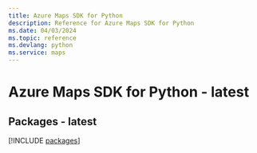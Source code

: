 ```yaml
---
title: Azure Maps SDK for Python
description: Reference for Azure Maps SDK for Python
ms.date: 04/03/2024
ms.topic: reference
ms.devlang: python
ms.service: maps
---
```

# Azure Maps SDK for Python - latest
## Packages - latest
[!INCLUDE [packages](maps-index.md)]